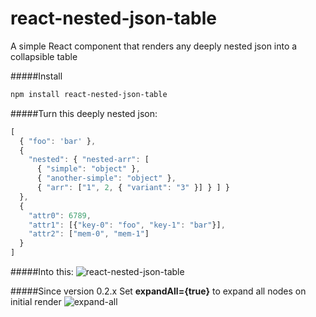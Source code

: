react-nested-json-table
=======================
A simple React component that renders any deeply nested json into a collapsible table

#####Install
```bash
npm install react-nested-json-table
```

#####Turn this deeply nested json:

```javascript
[
  { "foo": 'bar' }, 
  { 
    "nested": { "nested-arr": [
      { "simple": "object" }, 
      { "another-simple": "object" }, 
      { "arr": ["1", 2, { "variant": "3" }] } ] } 
  }, 
  { 
    "attr0": 6789, 
    "attr1": [{"key-0": "foo", "key-1": "bar"}], 
    "attr2": ["mem-0", "mem-1"]
  }
]
```

#####Into this:
![react-nested-json-table](https://github.com/once-ler/react-nested-json-table/blob/master/static/images/react-nested-json-table.gif)

#####Since version 0.2.x
Set __expandAll={true}__ to expand all nodes on initial render
![expand-all](https://github.com/once-ler/react-nested-json-table/blob/master/static/images/expand-all.png)



